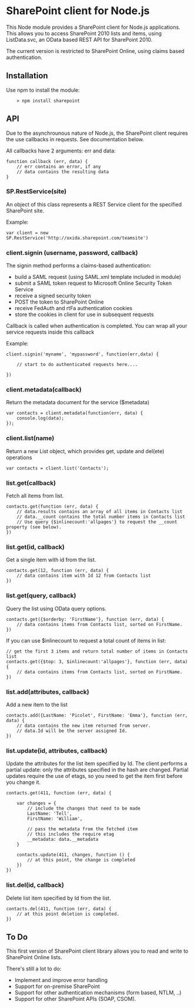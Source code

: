 # SharePoint client for Node.js
This Node module provides a SharePoint client for Node.js applications. This allows you to access SharePoint 2010 lists and items, using ListData.svc, an OData based REST API for SharePoint 2010. 

The current version is restricted to SharePoint Online, using claims based authentication.

## Installation

Use npm to install the module:

````
    > npm install sharepoint
````

## API

Due to the asynchrounous nature of Node.js, the SharePoint client requires the use callbacks in requests. See documentation below.

All callbacks have 2 arguments: err and data:

````
function callback (err, data) {
	// err contains an error, if any
	// data contains the resulting data
} 
````


### SP.RestService(site)
An object of this class represents a REST Service client for the specified SharePoint site.

Example:

````
var client = new SP.RestService('http://oxida.sharepoint.com/teamsite')
````

### client.signin (username, password, callback)
The signin method performs a claims-based authentication:

- build a SAML request (using SAML.xml template included in module)
- submit a SAML token request to Microsoft Online Security Token Service
- receive a signed security token
- POST the token to SharePoint Online
- receive FedAuth and rtFa authentication cookies 
- store the cookies in client for use in subsequent requests 

Callback is called when authentication is completed. You can wrap all your service requests inside this callback

Example:

````
client.signin('myname', 'mypassword', function(err,data) {

	// start to do authenticated requests here....

})
````


### client.metadata(callback)
Return the metadata document for the service ($metadata)

````
var contacts = client.metadata(function(err, data) {
	console.log(data);
});
````


### client.list(name)
Return a new List object, which provides get, update and del(ete) operations

````
var contacts = client.list('Contacts');
````

### list.get(callback)
Fetch all items from list.

````
contacts.get(function (err, data) {
	// data.results contains an array of all items in Contacts list
	// data.__count contains the total number items in Contacts list
	// Use query {$inlinecount:'allpages'} to request the __count property (see below).
})
````

### list.get(id, callback)
Get a single item with id from the list.

````
contacts.get(12, function (err, data) {
	// data contains item with Id 12 from Contacts list
})
````

### list.get(query, callback)
Query the list using OData query options.

````
contacts.get({$orderby: 'FirstName'}, function (err, data) {
	// data contains items from Contacts list, sorted on FirstName.
})
````
If you can use $inlinecount to request a total count of items in list:

````
// get the first 3 items and return total number of items in Contacts list
contacts.get({$top: 3, $inlinecount:'allpages'}, function (err, data) {
	// data contains items from Contacts list, sorted on FirstName.
})
````

### list.add(attributes, callback)
Add a new item to the list 

````
contacts.add({LastName: 'Picolet', FirstName: 'Emma'}, function (err, data) {
	// data contains the new item returned from server.
	// data.Id will be the server assigned Id.
})
````

### list.update(id, attributes, callback)
Update the attributes for the list item specified by Id. The client performs a partial update: only the attributes specified in the hash are changed. Partial updates require the use of etags, so you need to get the item first before you change it.

````
contacts.get(411, function (err, data) {

	var changes = {
		// include the changes that need to be made
		LastName: 'Tell',
		FirstName: 'William',

		// pass the metadata from the fetched item
		// this includes the require etag
		__metadata: data.__metadata
	}

	contacts.update(411, changes, function () {
		// at this point, the change is completed
	})        
})

````

### list.del(id, callback)
Delete list item specified by Id from the list. 

````
contacts.del(411, function (err, data) {
	// at this point deletion is completed.
})

````


## To Do

This first version of SharePoint client library allows you to read and write to SharePoint Online lists. 

There's still a lot to do:

- Implement and improve error handling
- Support for on-premise SharePoint
- Support for other authentication mechanisms (form based, NTLM, ..)
- Support for other SharePoint APIs (SOAP, CSOM).

